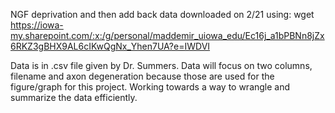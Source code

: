 NGF deprivation and then add back data downloaded on 2/21 using: wget
https://iowa-my.sharepoint.com/:x:/g/personal/maddemir_uiowa_edu/Ec16j_a1bPBNn8jZx6RKZ3gBHX9AL6cIKwQgNx_Yhen7UA?e=IWDVI


Data is in .csv file given by Dr. Summers.
Data will focus on two columns, filename and axon degeneration because those are used for the figure/graph for this project. Working towards a way to wrangle and summarize the data efficiently.
